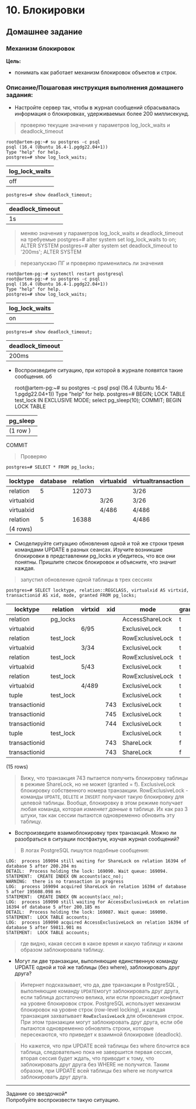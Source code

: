 # 10. Блокировки 

## Домашнее задание

### Механизм блокировок

**Цель:**
-   понимать как работает механизм блокировок объектов и строк.

### Описание/Пошаговая инструкция выполнения домашнего задания:

- Настройте сервер так, чтобы в журнал сообщений сбрасывалась информация о блокировках, удерживаемых более 200 миллисекунд. 

> проверяю текущие значения у параметров log_lock_waits и deadlock_timeout

    root@artem-pg:~# su postgres -c psql
    psql (16.4 (Ubuntu 16.4-1.pgdg22.04+1))
    Type "help" for help.
    postgres=# show log_lock_waits;

 | log_lock_waits|
|----------------|
| off|

    postgres=# show deadlock_timeout;

 | deadlock_timeout |
| ------------------ |
|  1s |

> меняю значения у параметров log_lock_waits и deadlock_timeout на требуемые
    postgres=# alter system set log_lock_waits to on;
    ALTER SYSTEM
    postgres=# alter system set deadlock_timeout to '200ms';
    ALTER SYSTEM

> перезапускаю ПГ и проверяю применились ли значения

    root@artem-pg:~# systemctl restart postgresql
    root@artem-pg:~# su postgres -c psql
    psql (16.4 (Ubuntu 16.4-1.pgdg22.04+1))
    Type "help" for help.
    postgres=# show log_lock_waits;
 | log_lock_waits | 
| ---------------- | 
|  on | 
    postgres=# show deadlock_timeout;
 | deadlock_timeout | 
|  ------------------ | 
 |  200ms | 

- Воспроизведите ситуацию, при которой в журнале появятся такие сообщения.
об

    root@artem-pg:~# su postgres -c psql
    psql (16.4 (Ubuntu 16.4-1.pgdg22.04+1))
    Type "help" for help.
    postgres=# BEGIN; LOCK TABLE test_lock IN EXCLUSIVE MODE; select pg_sleep(10); COMMIT;
    BEGIN
    LOCK TABLE

 | pg_sleep | 
| ---------- | 
| (1 row )| 
COMMIT

> Проверяю

    postgres=# SELECT * FROM pg_locks;

|  locktype  | database | relation | virtualxid | virtualtransaction |  pid   |      mode       | granted | fastpath | waitstart |
| ------------ | ---------- | ---------- | ------------ | -------------------- | -------- | ----------------- | --------- | ---------- | -----------
|  relation   |        5 |    12073 |            | 3/26               | 166484 | AccessShareLock | t       | t        |
|  virtualxid |          |          | 3/26       | 3/26               | 166484 | ExclusiveLock   | t       | t        |
|  virtualxid |          |          | 4/486      | 4/486              | 166476 | ExclusiveLock   | t       | t        |
|  relation   |        5 |    16388 |            | 4/486              | 166476 | ExclusiveLock   | t       | f        |
| (4 rows)


- Смоделируйте ситуацию обновления одной и той же строки тремя командами UPDATE в разных сеансах. Изучите возникшие блокировки в представлении pg_locks и убедитесь, что все они понятны. Пришлите список блокировок и объясните, что значит каждая.

> запустил обновление одной таблицы в трех сессиях

    postgres=# SELECT locktype, relation::REGCLASS, virtualxid AS virtxid, transactionid AS xid, mode, granted FROM pg_locks;

|   locktype    | relation  | virtxid | xid |       mode       | granted             |
|--------------- | ----------- | --------- | ----- | ------------------ | ---------  |
| relation      | pg_locks  |         |     | AccessShareLock  | t                   |
| virtualxid    |           | 6/95    |     | ExclusiveLock    | t                   |
| relation      | test_lock |         |     | RowExclusiveLock | t                   |
| virtualxid    |           | 3/34    |     | ExclusiveLock    | t                   |
| relation      | test_lock |         |     | RowExclusiveLock | t                   |
| virtualxid    |           | 5/43    |     | ExclusiveLock    | t                   |
| relation      | test_lock |         |     | RowExclusiveLock | t                   |
| virtualxid    |           | 4/489   |     | ExclusiveLock    | t                   |
| tuple         | test_lock |         |     | ExclusiveLock    | t                   |
| transactionid |           |         | 743 | ExclusiveLock    | t                   |
| transactionid |           |         | 745 | ExclusiveLock    | t                   |
| transactionid |           |         | 744 | ExclusiveLock    | t                   |
| tuple         | test_lock |         |     | ExclusiveLock    | t                   |
| transactionid |           |         | 743 | ShareLock        | f                   |
| transactionid |           |         | 743 | ShareLock        | f                   |
(15 rows)

> Вижу, что транзакция 743 пытается получить блокировку таблицы в режиме ShareLock, но не может (granted = f). ExclusiveLock  блокировку собственного номера транзакции. RowExclusiveLock - команды `UPDATE`, `DELETE` и `INSERT` получают такую блокировку для целевой таблицы. Вообще, блокировку в этом режиме получает любая команда, которая _изменяет данные_ в таблице. Их как раз 3 штуки, так как сессии пытаются одновременно обновить эту таблицу.


- Воспроизведите взаимоблокировку трех транзакций. Можно ли разобраться в ситуации постфактум, изучая журнал сообщений?

> В логах PostgreSQL пишутся подобные сообщения: 

    LOG:  process 169094 still waiting for ShareLock on relation 16394 of database 5 after 200.204 ms
    DETAIL:  Process holding the lock: 169090. Wait queue: 169094.
    STATEMENT:  CREATE INDEX ON accounts(acc_no);
    WARNING:  there is no transaction in progress
    LOG:  process 169094 acquired ShareLock on relation 16394 of database 5 after 195608.098 ms
    STATEMENT:  CREATE INDEX ON accounts(acc_no);
    LOG:  process 169090 still waiting for AccessExclusiveLock on relation 16394 of database 5 after 200.185 ms
    DETAIL:  Process holding the lock: 169087. Wait queue: 169090.
    STATEMENT:  LOCK TABLE accounts;
    LOG:  process 169090 acquired AccessExclusiveLock on relation 16394 of database 5 after 59811.901 ms
    STATEMENT:  LOCK TABLE accounts;

> где видно, какая сессия в какое время и какую таблицу и каким образом заблокировала таблицу.

- Могут ли две транзакции, выполняющие единственную команду UPDATE одной и той же таблицы (без where), заблокировать друг друга?

> Интернет подсказывает, что да, две транзакции в PostgreSQL , выполняющие команду `UPDATE`могут заблокировать друг друга, если таблица достаточно велика, или если происходит конфликт на уровне блокировок строк. PostgreSQL использует механизм блокировок на уровне строк (row-level locking), и каждая транзакция захватывает **`RowExclusiveLock`** для обновления строк. При этом транзакции могут заблокировать друг друга, если обе пытаются одновременно обновлять строки, которые пересекаются, что приведет к взаимной блокировке (deadlock).

> Но кажется, что при UPDATE всей таблицы без where блочится вся таблица, следовательно пока не завершится первая сессия, вторая сессия будет ждать, что приводит к тому, что заблокировать друг друга без WHERE не получится. Таким образом, при UPDATE всей таблицы без where не получится заблокировать друг друга.


----------

Задание со звездочкой*  
Попробуйте воспроизвести такую ситуацию.